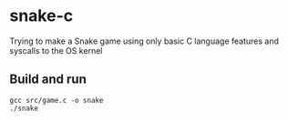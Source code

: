 # snake-c
Trying to make a Snake game using only basic C language features and syscalls to the OS kernel

## Build and run
```
gcc src/game.c -o snake
./snake
```